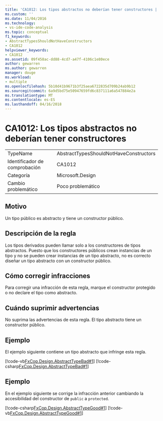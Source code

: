 ```yaml
---
title: 'CA1012: Los tipos abstractos no deberían tener constructores | Documentos de Microsoft'
ms.custom: ''
ms.date: 11/04/2016
ms.technology:
- vs-ide-code-analysis
ms.topic: conceptual
f1_keywords:
- AbstractTypesShouldNotHaveConstructors
- CA1012
helpviewer_keywords:
- CA1012
ms.assetid: 09f458ac-dd88-4cd7-a47f-4106c1e80ece
author: gewarren
ms.author: gewarren
manager: douge
ms.workload:
- multiple
ms.openlocfilehash: 5b10d41b9671b3f25aea6722835d709b24ab9b12
ms.sourcegitcommit: 6a9d5bd75e50947659fd6c837111a6a547884e2a
ms.translationtype: MT
ms.contentlocale: es-ES
ms.lasthandoff: 04/16/2018
---
```

# <a name="ca1012-abstract-types-should-not-have-constructors"></a>CA1012: Los tipos abstractos no deberían tener constructores
|||  
|-|-|  
|TypeName|AbstractTypesShouldNotHaveConstructors|  
|Identificador de comprobación|CA1012|  
|Categoría|Microsoft.Design|  
|Cambio problemático|Poco problemático|  
  
## <a name="cause"></a>Motivo  
 Un tipo público es abstracto y tiene un constructor público.  
  
## <a name="rule-description"></a>Descripción de la regla  
 Los tipos derivados pueden llamar solo a los constructores de tipos abstractos. Puesto que los constructores públicos crean instancias de un tipo y no se pueden crear instancias de un tipo abstracto, no es correcto diseñar un tipo abstracto con un constructor público.  
  
## <a name="how-to-fix-violations"></a>Cómo corregir infracciones  
 Para corregir una infracción de esta regla, marque el constructor protegido o no declare el tipo como abstracto.  
  
## <a name="when-to-suppress-warnings"></a>Cuándo suprimir advertencias  
 No suprima las advertencias de esta regla. El tipo abstracto tiene un constructor público.  
  
## <a name="example"></a>Ejemplo  
 El ejemplo siguiente contiene un tipo abstracto que infringe esta regla.  
  
 [!code-vb[FxCop.Design.AbstractTypeBad#1](../code-quality/codesnippet/VisualBasic/ca1012-abstract-types-should-not-have-constructors_1.vb)]
 [!code-csharp[FxCop.Design.AbstractTypeBad#1](../code-quality/codesnippet/CSharp/ca1012-abstract-types-should-not-have-constructors_1.cs)]  
  
## <a name="example"></a>Ejemplo  
 En el ejemplo siguiente se corrige la infracción anterior cambiando la accesibilidad del constructor de `public` a `protected`.  
  
 [!code-csharp[FxCop.Design.AbstractTypeGood#1](../code-quality/codesnippet/CSharp/ca1012-abstract-types-should-not-have-constructors_2.cs)]
 [!code-vb[FxCop.Design.AbstractTypeGood#1](../code-quality/codesnippet/VisualBasic/ca1012-abstract-types-should-not-have-constructors_2.vb)]